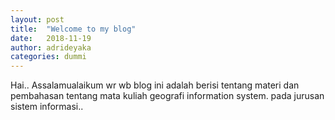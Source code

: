 ```yaml
---
layout: post
title:  "Welcome to my blog"
date:   2018-11-19
author: adrideyaka
categories: dummi
---
```

Hai..
Assalamualaikum wr wb
blog ini adalah berisi tentang materi dan pembahasan tentang mata kuliah geografi information system.
pada jurusan sistem informasi..
